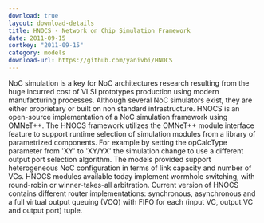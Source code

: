 ```yaml
---
download: true
layout: download-details
title: HNOCS - Network on Chip Simulation Framework
date: 2011-09-15
sortkey: "2011-09-15"
category: models
download-url: https://github.com/yanivbi/HNOCS
---
```


NoC simulation is a key for NoC architectures research resulting from the huge
incurred cost of VLSI prototypes production using modern manufacturing
processes. Although several NoC simulators exist, they are either proprietary or
built on non standard infrastructure. HNOCS is an open-source implementation of
a NoC simulation framework using OMNeT++. The HNOCS framework utilizes the
OMNeT++ module interface feature to support runtime selection of simulation
modules from a library of parametrized components. For example by setting the
opCalcType parameter from 'XY' to 'XY/YX' the simulation change to use a
different output port selection algorithm. The models provided support
heterogeneous NoC configuration in terms of link capacity and number of VCs.
HNOCS modules available today implement wormhole switching, with round-robin or
winner-takes-all arbitration. Current version of HNOCS contains different router
implementations: synchronous, asynchronous and a full virtual output queuing
(VOQ) with FIFO for each (input VC, output VC and output port) tuple.
